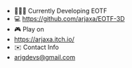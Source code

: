 - 👩🏻‍💻 Currently Developing EOTF
- 💻 https://github.com/arjaxa/EOTF-3D
- 🎮 Play on
- https://arjaxa.itch.io/
- ✉️ Contact Info
- arigdevs@gmail.com 
